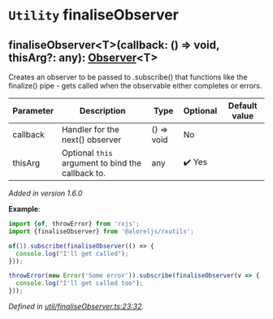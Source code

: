 # `Utility` finaliseObserver

## finaliseObserver\<T>(callback: () => void, thisArg?: any): [Observer](https://rxjs.dev/api/index/interface/Observer)\<T>

Creates an observer to be passed to .subscribe() that functions like the finalize() pipe - gets called when the
observable either completes or errors.

| **Parameter** | **Description** | **Type** | **Optional** | **Default value** |
|---------------|-----------------|----------|--------------|-------------------|
| callback | Handler for the next() observer | <span>() => void</span> | No |  |
| thisArg | Optional `this` argument to bind the callback to. | <span>any</span> | :heavy_check_mark: Yes |  |

*Added in version 1.6.0*

**Example**:
```typescript
import {of, throwError} from 'rxjs';
import {finaliseObserver} from '@aloreljs/rxutils';

of(1).subscribe(finaliseObserver(() => {
  console.log("I'll get called");
}));

throwError(new Error('Some error')).subscribe(finaliseObserver(v => {
  console.log("I'll get called too");
}));
```

*Defined in [util/finaliseObserver.ts:23:32](https://github.com/Alorel/rxutils/blob/0ae56ba/projects/rxutils/util/finaliseObserver.ts#L23).*